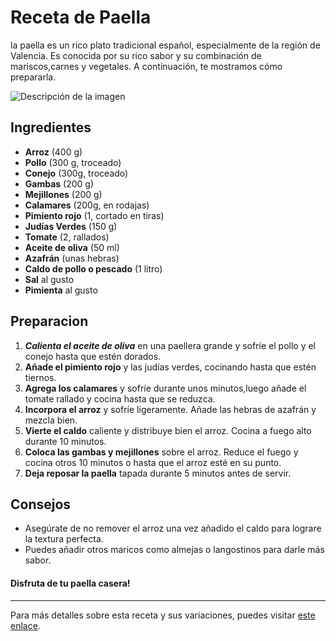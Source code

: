 # Receta de Paella
la paella es un rico plato tradicional español, especialmente de la región de Valencia. Es conocida por su rico sabor y su combinación de mariscos,carnes y vegetales. A continuación, te mostramos cómo prepararla.

<image src="https://jetextramar.com/wp-content/uploads/2022/01/receta-verdura-de-paella.jpg" alt="Descripción de la imagen">

## Ingredientes
* __Arroz__ (400 g) 
* __Pollo__ (300 g, troceado)
* __Conejo__ (300g, troceado)
* __Gambas__ (200 g)
* __Mejillones__ (200 g)
* __Calamares__ (200g, en rodajas)
* __Pimiento rojo__ (1, cortado en tiras)
* __Judías Verdes__ (150 g)
* __Tomate__ (2, rallados)
* __Aceite de oliva__ (50 ml)
* __Azafrán__ (unas hebras)
* __Caldo de pollo o pescado__ (1 litro)
* __Sal__ al gusto
* __Pimienta__ al gusto
## Preparacion
1. ___Calienta el aceite de oliva___ en una paellera grande y sofríe el pollo y el conejo hasta que estén dorados.
2. __Añade el pimiento rojo__ y las judías verdes, cocinando hasta que estén tiernos.
3. __Agrega los calamares__ y sofríe durante unos minutos,luego añade el tomate rallado y cocina hasta que se reduzca.
4. __Incorpora el arroz__ y sofríe ligeramente. Añade las hebras de azafrán y mezcla bien.
5. __Vierte el caldo__ caliente y distribuye bien el arroz. Cocina a fuego alto durante 10 minutos.
6. __Coloca las gambas y mejillones__ sobre el arroz. Reduce el fuego y cocina otros 10 minutos o hasta que el arroz esté en su punto.
7. __Deja reposar la paella__ tapada durante 5 minutos antes de servir.
## Consejos
* Asegúrate de no remover el arroz una vez añadido el caldo para lograre la textura perfecta.
* Puedes añadir otros maricos como almejas o langostinos para darle más sabor.
  
#### __Disfruta de tu paella casera!__
---

Para más detalles sobre esta receta y sus variaciones, puedes visitar [este enlace](https://www.directoalpaladar.com/recetas-de-arroces/paella-valenciana-receta-tradicional"Title").
